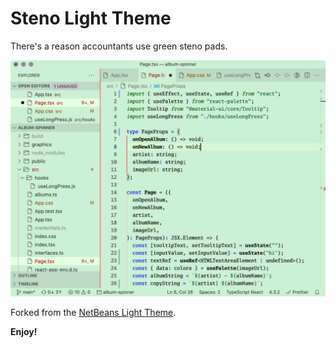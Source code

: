 # Steno Light Theme

There's a reason accountants use green steno pads.

![VSCode Steno Light Theme](./images/screenshot.png)

Forked from the [NetBeans Light Theme](https://github.com/obrejla/vscode-netbeans-light-theme).

**Enjoy!**
